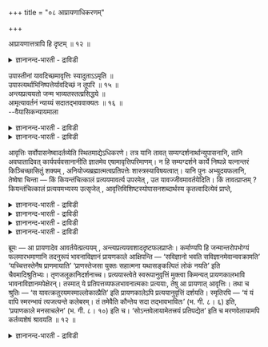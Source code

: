 +++
title = "०८ आप्रायणाधिकरणम्"

+++

आप्रायणात्तत्रापि हि दृष्टम् ॥ १२ ॥  
<details><summary>ज्ञानानन्द-भारती - द्राविडी</summary>

आप्रायणात्तत्राबि हि त्रुष्टम् ॥ १२ ॥
</details>

उपास्तीनां यावदिच्छमावृत्तिः स्यादुताऽऽमृति ॥  
उपास्त्यर्थाभिनिष्पत्तेर्यावदिच्छं न तूपरि ॥ १५ ॥  
अन्त्यप्रत्ययतो जन्म भाव्यतस्तत्प्रसिद्धये ॥  
आमृत्यावर्तनं न्याय्यं सदातद्भाववाक्यतः ॥ १६ ॥  
--वैयासिकन्यायमाला

<details><summary>ज्ञानानन्द-भारती - द्राविडी</summary>

उबासऩैगळुक्कु तिरुम्बत् तिरुम्बच् चॆय्दल् इष्टम् पोलवा? अल्लदु मरणम् वरैयिलुमा? उबासऩैयिऩ् (सप्तार्त्तम्) पिरयोजऩम् एऱ्पट्टु विडुवदाल्, इष्टम् पोलत्ताऩ्। अदऱ्कुप् पिऱगु वेण्डियदिल्लै।
</details>

<details><summary>ज्ञानानन्द-भारती - द्राविडी</summary>

कडैसि ऎण्णत्तिऩ्बडि मेल् वरुम् पिऱप्पु, आगैयाल् अदु (कडैसि ऎण्णम्) नऩ्गु सित्तिप्पदऱ्काग, ऎप्पॊऴुदुम् अदैये पाविक्क वेण्डु मॆऩ्ऱ वाक्कियमिरुप्पदाल्, मरणम् वरै तिरुम्बत् तिरुम्बच् चॆय्वदु ताऩ् नियायम्।
</details>

आवृत्तिः सर्वोपासनेष्वादर्तव्येति स्थितमाद्येऽधिकरणे। तत्र यानि तावत् सम्यग्दर्शनार्थान्युपासनानि, तानि अवघातादिवत् कार्यपर्यवसानानीति ज्ञातमेव एषामावृत्तिपरिमाणम्। न हि सम्यग्दर्शने कार्ये निष्पन्ने यत्नान्तरं किञ्चिच्छासितुं शक्यम् , अनियोज्यब्रह्मात्मत्वप्रतिपत्तेः शास्त्रस्याविषयत्वात्। यानि पुनः अभ्युदयफलानि, तेष्वेषा चिन्ता — किं कियन्तंचित्कालं प्रत्ययमावर्त्य उपरमेत् , उत यावज्जीवमावर्तयेदिति। किं तावत्प्राप्तम् ? कियन्तंचित्कालं प्रत्ययमभ्यस्य उत्सृजेत् , आवृत्तिविशिष्टस्योपासनशब्दार्थस्य कृतत्वादित्येवं प्राप्ते,

<details><summary>ज्ञानानन्द-भारती - द्राविडी</summary>

(उबासऩङ्गळै तऩदु इष्टप्पडि सिलगालम् आविरुत्ति सॆय्यवेण्डुमा, अल्लदु मरणंवरै आविरुत्ति सॆय्यवेण्डुमा ऎऩ्ऱु सन्देहम्। वेऱु विषयत्तै निऩैक्कामल् ऒरे विषयत्तै तॊडर्न्दु निऩैप्पदुदाऩ् उबासऩम् ऎऩ्ऱु। इदै सिऱिदु कालम् सॆय्दालेये उबासऩम् अऩुष्टित्तदाग आगिविडु किऱदु। आदलाल् मरणम् वरै आविरुत्ति सॆय्य वेण्डियदिल्लै ऎऩ्ऱु पूर्वबक्षम्।
</details>

<details><summary>ज्ञानानन्द-भारती - द्राविडी</summary>

कडैसि समयत्तिल् वरुम् ऎण्णत्तालेये मऱु पिऱवि एऱ्पडुवदाल् कडैसि कालत्तिल् अन्द ऎण्णम् एऱ्पडुवदऱ्काग आरम्ब मुदल् मरणम् वरै तॊडर्न्दु आविरुत्ति सॆय्यवेण्डुम्। अप्पडिये कीदैयिलुम् सॊल्लियिरुक्किऱार् ऎऩ्ऱु सित्तान्दम्)
</details>

<details><summary>ज्ञानानन्द-भारती - द्राविडी</summary>

ऎल्ला उबासऩैगळिलुम् आविरुत्ति आदरिक्क वेण्डियदॆऩ्ऱु मुदल् अदिगरणत्तिल् एऱ्पट्टदु। अवैगळिल् ऎवै तत्तुव ञाऩत्तै पिरयोजऩमाग वुळ्ळ उबासऩैगळो, अवै ताऩ्यत्तै कुत्तुवदुबोल, उत्तेसित्त पलऩ् एऱ्पडुवदिल् मुडिवडैगिऩ्ऱऩ ऎऩ्बदिऩाल् अवैगळुक्कु आविरुत्ति ऎव्वळवु ऎऩ्ऱु अऱियप्पट्टुविट्टदु। पलऩागिय तत्तुवञाऩम् एऱ्पट्ट पिऱगु वेऱु ऎन्द यत्तिऩत् तैयुम् कट्टळैयिड मुडियादु। एव मुडियाद पिरह्ममे आत्मावॆऩ्ऱ अऱिवु सास्तिरत्तिऱ्कु विषयमायिल्लाद कारणत्तिऩाल्। अप्युदयत्तै मात्तिरम् पलऩायुळ्ळ ऎन्द उबासऩैगळ् उण्डो, अवैगळ् विषयमाग कॊञ्ज कालम् पावऩैयै आविरुत्ति सॆय्दु निऱुत्तु विडलामा अल्लदु जीवित्तिरुक्कुंवरै आविरुत्ति सॆय्य वेण्डुमा ऎऩ्ऱु इन्द आलोसऩै।
</details>

<details><summary>ज्ञानानन्द-भारती - द्राविडी</summary>

पूर्वबक्षम्: ऎदु नियायम्? कॊञ्ज कालम् पावऩैयै अप्यसित्तुविट्टु, विट्टुविड वेण्डुम्, आविरुत्तियोडु कूडिऩ उबासऩा सप्तत्तिऩ् अर्त्तम्अऩुष्टित्तुविट्टबडियाल्।
</details>

ब्रूमः — आ प्रायणादेव आवर्तयेत्प्रत्ययम् , अन्त्यप्रत्ययवशाददृष्टफलप्राप्तेः। कर्माण्यपि हि जन्मान्तरोपभोग्यं फलमारभमाणानि तदनुरूपं भावनाविज्ञानं प्रायणकाले आक्षिपन्ति — ‘सविज्ञानो भवति सविज्ञानमेवान्ववक्रामति’ ‘यच्चित्तस्तेनैष प्राणमायाति’ ‘प्राणस्तेजसा युक्तः सहात्मना यथासङ्कल्पितं लोकं नयति’ इति चैवमादिश्रुतिभ्यः। तृणजलूकानिदर्शनाच्च। प्रत्ययास्त्वेते स्वरूपानुवृत्तिं मुक्त्वा किमन्यत् प्रायणकालभावि भावनाविज्ञानमपेक्षेरन्। तस्मात् ये प्रतिपत्तव्यफलभावनात्मकाः प्रत्ययाः, तेषु आ प्रायणात् आवृत्तिः। तथा च श्रुतिः — ‘स यावत्क्रतुरयमस्माल्लोकात्प्रैति’ इति प्रायणकालेऽपि प्रत्ययानुवृत्तिं दर्शयति। स्मृतिरपि — ‘यं यं वापि स्मरन्भावं त्यजत्यन्ते कलेबरम्। तं तमेवैति कौन्तेय सदा तद्भावभावितः’ (भ. गी. ८। ६) इति, ‘प्रयाणकाले मनसाचलेन’ (भ. गी. ८। १०) इति च। ‘सोऽन्तवेलायामेतत्त्रयं प्रतिपद्येत’ इति च मरणवेलायामपि कर्तव्यशेषं श्रावयति ॥ १२ ॥

<details><summary>ज्ञानानन्द-भारती - द्राविडी</summary>

सित्तान्दम्: इव्विदम् वरुम् पोदु सॊल् किऱोम्। मरणम् वरैयिलुमे पावऩैयै आविरुत्ति सॆय्य वेण्डुम्, कडैसियिलुळ्ळ पावऩैक्कु अदीऩमाग अदिरुष्टमाऩ पलऩ् किडैप्पदिऩाल्। कर्माक् कळ्गूड अल्लवा मऱुजऩ्मत्तिल् अऩुबविक्कवेण्डिय पलऩै आरम्बिक्किऱदायिरुन्दु कॊण्डु, अदऱ्कुत्त कुन्द पावऩैयाऩ अऱिवै मरण कालत्तिल् कॊण्डु वरुगिऱदु? “अऱिवुडऩिरुक्किऱाऩ्, अऱिवुडऩेये पोगिऱाऩ्”, “ऎन्द ऎण्णत्तुडऩिरुक्किऱाऩो, अत्तुडऩ् इवऩ् पिराणऩै अडैगिऱाऩ्”, “पिराणऩ् तेजसुडऩ् सेर्न्दु आत्मावुडऩ्गूड सङ्गल्बप्पडि युळ्ळ उलगत्तिऱ्कु अऴैत्तुच् चॆल्गिऱदु” ऎऩ्बदु मुदलाऩ वाक्कियङ्गळाल्; पुल्लिलुळ्ळ जलूगाबुऴुवै तिरुष्टान्दमागच् चॊल्लियिरुप्पदिऩालुम्। इन्द उबासऩैगळ् तङ्गळ् स्वरूबत्तै तॊडर्वदैविट्टु, मरण कालत्तिलुण्डागुम् वेऱु ऎन्द पावऩैयाऩ ञाऩत्तै अबेक्षिक्कुम्? आगैयाल् अडैय वेण्डिय पलऩै पाविक्किऱ तऩ्मैयुळ्ळ पावऩैगळ् ऎवैयो, अवैगळिल् मरणंवरै आविरुत्ति वेण्डियदु। अप्पडिये “अवऩ् ऎव्वळवु पावऩैयु टैयवऩाग इन्द उलगत्तिलिरुन्दु पोगिऱाऩो” ऎऩ्ऱवेद वाक्कियमुम् मरण कालत्तिलुम् पावऩैयिऩ् तुडर्च्चियैक् काट्टुगिऱदु; "ऎन्द ऎन्द विषयत्तै स्मरित्तुक् कॊण्डु कडैसियिल् सरीरत्तै विडुगिऱाऩो,ऎप्पॊऴुदुम् अन्द विषयत्तैये पावऩै सॆय्दवऩाग अदैये अडैगिऱाऩ्, अर्जुऩा” (कीदै।VIII-६) ऎऩ्ऱुम् "मरण कालत्तिल् असैयादमऩसुडऩ्” (कीदै।VIII-१०) ऎऩ्ऱुम् स्मिरुदियुम् इरुक्किऱदु। "अवऩ् कडैसि समयत्तिल् इन्द मूऩ्ऱैयुम् अऱिय वेण्डुम्" ऎऩ्ऱु मरण वेळैयिलुम्गूड सॆय्यवेण्डिय पाक्कियैच् चॊल्गिऱदु।
</details>

